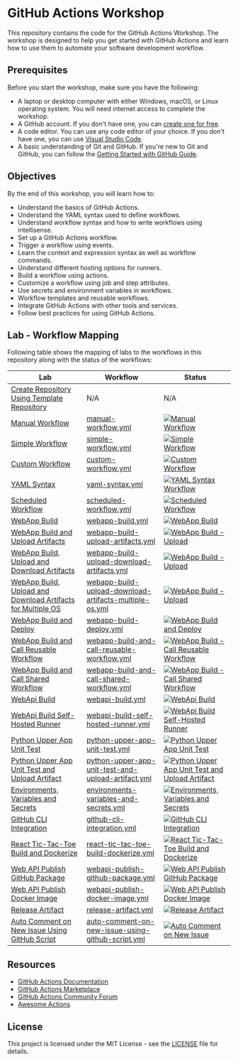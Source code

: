 # GitHub Actions Workshop

This repository contains the code for the GitHub Actions Workshop. The workshop is designed to help you get started with GitHub Actions and learn how to use them to automate your software development workflow.

## Prerequisites

Before you start the workshop, make sure you have the following:

- A laptop or desktop computer with either Windows, macOS, or Linux operating system. You will need internet access to complete the workshop.
- A GitHub account. If you don't have one, you can [create one for free](http://github.com).
- A code editor. You can use any code editor of your choice. If you don't have one, you can use [Visual Studio Code](https://code.visualstudio.com/).
- A basic understanding of Git and GitHub. If you're new to Git and GitHub, you can follow the [Getting Started with GitHub Guide](https://guides.github.com/activities/hello-world/).

## Objectives

By the end of this workshop, you will learn how to:

- Understand the basics of GitHub Actions.
- Understand the YAML syntax used to define workflows.
- Understand workflow syntax and how to write workflows using intellisense.
- Set up a GitHub Actions workflow.
- Trigger a workflow using events.
- Learn the context and expression syntax as well as workflow commands.
- Understand different hosting options for runners.
- Build a workflow using actions.
- Customize a workflow using job and step attributes.
- Use secrets and environment variables in workflows.
- Workflow templates and reusable workflows.
- Integrate GitHub Actions with other tools and services.
- Follow best practices for using GitHub Actions.

## Lab - Workflow Mapping

Following table shows the mapping of labs to the workflows in this repository along with the status of the workflows:

| Lab                                                                                                                         | Workflow                                                                                                                             | Status                                                                                                                                                                                                                                                                                                                    |
| --------------------------------------------------------------------------------------------------------------------------- | ------------------------------------------------------------------------------------------------------------------------------------ | ------------------------------------------------------------------------------------------------------------------------------------------------------------------------------------------------------------------------------------------------------------------------------------------------------------------------- |
| [Create Repository Using Template Repository](./labs/create-repository-using-template-repository.md)                        | N/A                                                                                                                                  | N/A                                                                                                                                                                                                                                                                                                                       |
| [Manual Workflow](./labs/manual-workflow.md)                                                                                | [manual-workflow.yml](./.github/workflows/manual-workflow.yml)                                                                       | [![Manual Workflow](https://github.com/prasadhonrao/github-actions-workshop/actions/workflows/manual-workflow.yml/badge.svg)](https://github.com/prasadhonrao/github-actions-workshop/actions/workflows/manual-workflow.yml)                                                                                              |
| [Simple Workflow](./labs/simple-workflow.md)                                                                                | [simple-workflow.yml](./.github/workflows/simple-workflow.yml)                                                                       | [![Simple Workflow](https://github.com/prasadhonrao/github-actions-workshop/actions/workflows/simple-workflow.yml/badge.svg)](https://github.com/prasadhonrao/github-actions-workshop/actions/workflows/simple-workflow.yml)                                                                                              |
| [Custom Workflow](./labs/custom-workflow.md)                                                                                | [custom-workflow.yml](./.github/workflows/custom-workflow.yml)                                                                       | [![Custom Workflow](https://github.com/prasadhonrao/github-actions-workshop/actions/workflows/custom-workflow.yml/badge.svg)](https://github.com/prasadhonrao/github-actions-workshop/actions/workflows/custom-workflow.yml)                                                                                              |
| [YAML Syntax](./labs/yaml-syntax.md)                                                                                        | [yaml-syntax.yml](./.github/workflows/yaml-syntax.yml)                                                                               | [![YAML Syntax Workflow](https://github.com/prasadhonrao/github-actions-workshop/actions/workflows/yaml-syntax.yml/badge.svg)](https://github.com/prasadhonrao/github-actions-workshop/actions/workflows/yaml-syntax.yml)                                                                                                 |
| [Scheduled Workflow](./labs/scheduled-workflow.md)                                                                          | [scheduled-workflow.yml](./.github/workflows/scheduled-workflow.yml)                                                                 | [![Scheduled Workflow](https://github.com/prasadhonrao/github-actions-workshop/actions/workflows/scheduled-workflow.yml/badge.svg)](https://github.com/prasadhonrao/github-actions-workshop/actions/workflows/scheduled-workflow.yml)                                                                                     |
| [WebApp Build](./labs/webapp-build.md)                                                                                      | [webapp-build.yml](./.github/workflows/webapp-build.yml)                                                                             | [![WebApp Build](https://github.com/prasadhonrao/github-actions-workshop/actions/workflows/webapp-build.yml/badge.svg)](https://github.com/prasadhonrao/github-actions-workshop/actions/workflows/webapp-build.yml)                                                                                                       |
| [WebApp Build and Upload Artifacts](./labs/webapp-build-upload-artifacts.md)                                                | [webapp-build-upload-artifacts.yml](./.github/workflows/webapp-build-upload.yml)                                                     | [![WebApp Build - Upload](https://github.com/prasadhonrao/github-actions-workshop/actions/workflows/webapp-build-upload-artifacts.yml/badge.svg)](https://github.com/prasadhonrao/github-actions-workshop/actions/workflows/webapp-build-upload-artifacts.yml)                                                            |
| [WebApp Build, Upload and Download Artifacts](./labs/webapp-build-upload-download-artifacts.md)                             | [webapp-build-upload-download-artifacts.yml](./.github/workflows/webapp-build-upload-download-artifacts.yml)                         | [![WebApp Build - Upload](https://github.com/prasadhonrao/github-actions-workshop/actions/workflows/webapp-build-upload-download-artifacts.yml/badge.svg)](https://github.com/prasadhonrao/github-actions-workshop/actions/workflows/webapp-build-upload-download-artifacts.yml)                                          |
| [WebApp Build, Upload and Download Artifacts for Multiple OS](./labs/webapp-build-upload-download-artifacts-multiple-os.md) | [webapp-build-upload-download-artifacts-multiple-os.yml](./.github/workflows/webapp-build-upload-download-artifacts-multiple-os.yml) | [![WebApp Build - Upload](https://github.com/prasadhonrao/github-actions-workshop/actions/workflows/webapp-build-upload-download-artifacts-multiple-os.yml/badge.svg)](https://github.com/prasadhonrao/github-actions-workshop/actions/workflows/webapp-build-upload-download-artifacts-multiple-os.yml)                  |
| [WebApp Build and Deploy](./labs/webapp-build-deploy.md)                                                                    | [webapp-build-deploy.yml](./.github/workflows/webapp-build-deploy.yml)                                                               | [![WebApp Build and Deploy](https://github.com/prasadhonrao/github-actions-workshop/actions/workflows/webapp-build-deploy.yml/badge.svg)](https://github.com/prasadhonrao/github-actions-workshop/actions/workflows/webapp-build-deploy.yml)                                                                              |
| [WebApp Build and Call Reusable Workflow](./labs/webapp-build-and-call-reusable-workflow.md)                                | [webapp-build-and-call-reusable-workflow.yml](./.github/workflows/webapp-build-and-call-reusable-workflow.yml)                       | [![WebApp Build - Call Reusable Workflow](https://github.com/prasadhonrao/github-actions-workshop/actions/workflows/webapp-build-upload-call-reusable-workflow.yml/badge.svg)](https://github.com/prasadhonrao/github-actions-workshop/actions/workflows/webapp-build-upload-call-reusable-workflow.yml)                  |
| [WebApp Build and Call Shared Workflow](./labs/webapp-build-and-call-shared-workflow.md)                                    | [webapp-build-and-call-shared-workflow.yml](./.github/workflows/webapp-build-and-call-shared-workflow.yml)                           | [![WebApp Build - Call Shared Workflow](https://github.com/prasadhonrao/github-actions-workshop/actions/workflows/webapp-build-upload-call-shared-workflow.yml/badge.svg)](https://github.com/prasadhonrao/github-actions-workshop/actions/workflows/webapp-build-upload-call-shared-workflow.yml)                        |
| [WebApi Build](./labs/webapi-build.md)                                                                                      | [webapi-build.yml](./.github/workflows/webapi-build.yml)                                                                             | [![WebApi Build](https://github.com/prasadhonrao/github-actions-workshop/actions/workflows/webapi-build.yml/badge.svg)](https://github.com/prasadhonrao/github-actions-workshop/actions/workflows/webapi-build.yml)                                                                                                       |
| [WebApi Build Self-Hosted Runner](./labs/dotnet-webapi-build-self-hosted-runner.md)                                         | [webapi-build-self-hosted-runner.yml](./.github/workflows/webapi-build-self-hosted-runner.yml)                                       | [![WebApi Build Self-Hosted Runner](https://github.com/prasadhonrao/github-actions-workshop/actions/workflows/webapi-build-self-hosted-runner.yml/badge.svg)](https://github.com/prasadhonrao/github-actions-workshop/actions/workflows/webapi-build-self-hosted-runner.yml)                                              |
| [Python Upper App Unit Test](./labs/python-upper-app-unit-test.md)                                                          | [python-upper-app-unit-test.yml](./.github/workflows/python-upper-app-unit-test.yml)                                                 | [![Python Upper App Unit Test](https://github.com/prasadhonrao/github-actions-workshop/actions/workflows/python-upper-app-unit-test.yml/badge.svg)](https://github.com/prasadhonrao/github-actions-workshop/actions/workflows/python-upper-app-unit-test.yml)                                                             |
| [Python Upper App Unit Test and Upload Artifact](./labs/python-upper-app-unit-test-and-upload-artifact.md)                  | [python-upper-app-unit-test-and-upload-artifact.yml](./.github/workflows/python-upper-app-unit-test-and-upload-artifact.yml)         | [![Python Upper App Unit Test and Upload Artifact](https://github.com/prasadhonrao/github-actions-workshop/actions/workflows/python-upper-app-unit-test-and-upload-artifact.yml/badge.svg)](https://github.com/prasadhonrao/github-actions-workshop/actions/workflows/python-upper-app-unit-test-and-upload-artifact.yml) |
| [Environments, Variables and Secrets](./labs/environments-variables-and-secrets.md)                                         | [environments-variables-and-secrets.yml](./.github/workflows/environments-variables-and-secrets.yml)                                 | [![Environments, Variables and Secrets](https://github.com/prasadhonrao/github-actions-workshop/actions/workflows/environments-variables-and-secrets.yml/badge.svg)](https://github.com/prasadhonrao/github-actions-workshop/actions/workflows/environments-variables-and-secrets.yml)                                    |
| [GitHub CLI Integration](./labs/github-cli-integration.md)                                                                  | [github-cli-integration.yml](./.github/workflows/github-cli-integration.yml)                                                         | [![GitHub CLI Integration](https://github.com/prasadhonrao/github-actions-workshop/actions/workflows/github-cli-integration.yml/badge.svg)](https://github.com/prasadhonrao/github-actions-workshop/actions/workflows/github-cli-integration.yml)                                                                         |
| [React Tic-Tac-Toe Build and Dockerize](./labs/react-tic-tac-toe-build-dockerize.md)                                        | [react-tic-tac-toe-build-dockerize.yml](./.github/workflows/react-tic-tac-toe-build-dockerize.yml)                                   | [![React Tic-Tac-Toe Build and Dockerize](https://github.com/prasadhonrao/github-actions-workshop/actions/workflows/react-tic-tac-toe-build-dockerize.yml/badge.svg)](https://github.com/prasadhonrao/github-actions-workshop/actions/workflows/react-tic-tac-toe-build-dockerize.yml)                                    |
| [Web API Publish GitHub Package](./labs/webapi-publish-github-package.md)                                                   | [webapi-publish-github-package.yml](./.github/workflows/webapi-publish-github-package.yml)                                           | [![Web API Publish GitHub Package](https://github.com/prasadhonrao/github-actions-workshop/actions/workflows/webapi-publish-github-package.yml/badge.svg)](https://github.com/prasadhonrao/github-actions-workshop/actions/workflows/webapi-publish-github-package.yml)                                                   |
| [Web API Publish Docker Image](./labs/webapi-publish-docker-image.md)                                                       | [webapi-publish-docker-image.yml](./.github/workflows/webapi-publish-docker-image.yml)                                               | [![Web API Publish Docker Image](https://github.com/prasadhonrao/github-actions-workshop/actions/workflows/webapi-publish-docker-image.yml/badge.svg)](https://github.com/prasadhonrao/github-actions-workshop/actions/workflows/webapi-publish-docker-image.yml)                                                         |
| [Release Artifact](./labs/release-artifact.md)                                                                              | [release-artifact.yml](./.github/workflows/release-artifact.yml)                                                                     | [![Release Artifact](https://github.com/prasadhonrao/github-actions-workshop/actions/workflows/release-artifact.yml/badge.svg)](https://github.com/prasadhonrao/github-actions-workshop/actions/workflows/release-artifact.yml)                                                                                           |
| [Auto Comment on New Issue Using GitHub Script](./labs/auto-comment-on-new-issue-using-github-script.md)                    | [auto-comment-on-new-issue-using-github-script.yml](./.github/workflows/auto-comment-on-new-issue-using-github-script.yml)           | [![Auto Comment on New Issue](https://github.com/prasadhonrao/github-actions-workshop/actions/workflows/auto-comment-on-new-issue-using-github-script.yml/badge.svg)](https://github.com/prasadhonrao/github-actions-workshop/actions/workflows/auto-comment-on-new-issue-using-github-script.yml)                        |

## Resources

- [GitHub Actions Documentation](https://docs.github.com/en/actions)
- [GitHub Actions Marketplace](https://github.com/marketplace?type=actions)
- [GitHub Actions Community Forum](https://github.community/c/github-actions/42)
- [Awesome Actions](https://github.com/sdras/awesome-actions)

## License

This project is licensed under the MIT License - see the [LICENSE](LICENSE) file for details.
